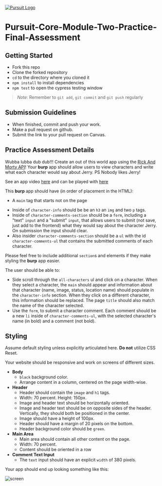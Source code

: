 [![Pursuit Logo](https://avatars1.githubusercontent.com/u/5825944?s=200&v=4)](https://pursuit.org)

# Pursuit-Core-Module-Two-Practice-Final-Assessment

## Getting Started 
* Fork this repo
* Clone the forked repository
* `cd` to the directory where you cloned it
* `npm install` to install dependencies
* `npm test` to open the cypress testing window

> *Note*: Remember to `git add`, `git commit` and `git push` regularly

## Submission Guidelines
  * When finished, commit and push your work.
  * Make a pull request on github.
  * Submit the link to your pull request on Canvas. 


## Practice Assessment Details

Wubba lubba dub dub!!! Create an out of this world app using the [Rick And Morty API](https://rickandmortyapi.com/)! Your **burp** app should allow users to view characters and write what each character would say about Jerry. PS Nobody likes Jerry! 

See an app video [here](https://www.youtube.com/watch?v=bGyZYHU3cJ0) and can be played with [here](https://joinpursuit.github.io/Module-2-Practice-Final-Assessment/)

This **burp** app should have (in order of placement in the HTML):
<!-- - A title tag that starts with the text "Szechuan Sauce"
- A header tag. Make it mean and make it green. 
- Inside the header an `h1` that reads "Rick & Morty" with fantasy font.
- Inside the header an image of Rick and Morty (check your assets folder!) -->

<!-- - A `ul` with the id `all-characters` that contains an `li`'s with an image (id=`photo-img`) of each character in the API (first page only), as well as the characters name. -->
- A `main` tag that starts not on the page
<!-- - Inside of `main` should be two sections. The first section should have the id `character-info` the second should have the id `character-comments-section`. -->
- Inside of `character-info` should be be an `h3` an `img` and two `p` tags. 
- Inside of `character-comments-section` should be a `form`, including a "text" `input` and a "submit" `input`, that allows users to submit (not save, just add to the frontend) what they would say about the character Jerry. On submission the input should clear.
- Also insider `character-comments-section`  should be a `ul` with the id `character-comments-ul` that contains the submitted comments of each character.

Please feel free to include additional `section`s and elements if they make styling the **burp** app easier.

The user should be able to:

- Side scroll through the `all-characters` ul and click on a character. When they select a character, the `main` should appear and information about that character (name, image, status, location name) should populate in the `character-info` section. When they click on a different character, this information should be replaced. The page `title` should also match the name of the character selected. 
- Use the `form`, to submit a character comment. Each comment should be a new `li` inside of `character-comments-ul`, with the selected character's name (in bold) and a comment (not bold).

## Styling

Assume default styling unless explicitly articulated here. **Do not** utilize CSS Reset.

Your website should be responsive and work on screens of different sizes.

- **Body**
  - `black` background color.
  - Arrange content in a column, centered on the page width-wise.
- **Header**
  - Header should contain the `image` and `h1` tags.
  - Width: 70 percent. Height: 150px.
  - Image and header text should be horizontally oriented.
  - Image and header text should be on opposite sides of the header. Vertically, they should both be positioned in the center.
  - Image should have a height of 100px.
  - Header should have a margin of 20 pixels on the bottom.
  - Header background color should be `green`.
- **Main Area**
  - Main area should contain all other content on the page.
  - Width: 70 percent.
  - Content should be oriented in a row
- **Comment Text Input**
  - The `text` input should have an explicit `width` of 380 pixels.

Your app should end up looking something like this:

![screen](./assets/screenshot.png)
